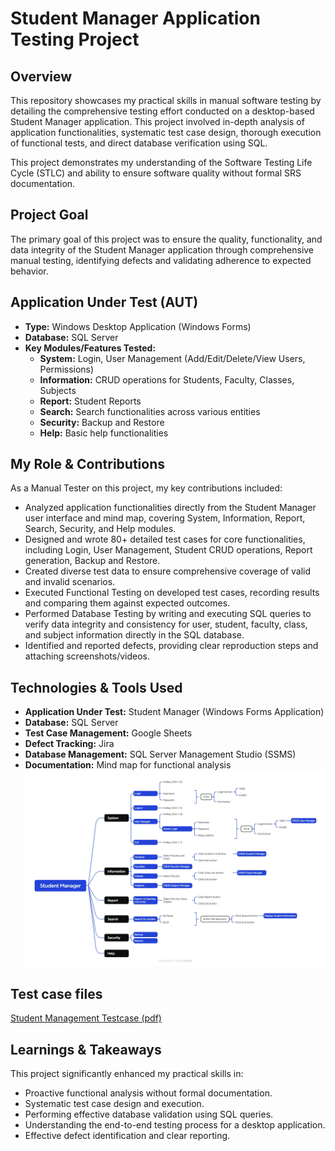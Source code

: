 # Student Manager Application Testing Project

## Overview

This repository showcases my practical skills in manual software testing by detailing the comprehensive testing effort conducted on a desktop-based Student Manager application. This project involved in-depth analysis of application functionalities, systematic test case design, thorough execution of functional tests, and direct database verification using SQL.

This project demonstrates my understanding of the Software Testing Life Cycle (STLC) and ability to ensure software quality without formal SRS documentation.

## Project Goal

The primary goal of this project was to ensure the quality, functionality, and data integrity of the Student Manager application through comprehensive manual testing, identifying defects and validating adherence to expected behavior.

## Application Under Test (AUT)

* **Type:** Windows Desktop Application (Windows Forms)
* **Database:** SQL Server
* **Key Modules/Features Tested:**
    * **System:** Login, User Management (Add/Edit/Delete/View Users, Permissions)
    * **Information:** CRUD operations for Students, Faculty, Classes, Subjects
    * **Report:** Student Reports
    * **Search:** Search functionalities across various entities
    * **Security:** Backup and Restore
    * **Help:** Basic help functionalities

## My Role & Contributions

As a Manual Tester on this project, my key contributions included:

* Analyzed application functionalities directly from the Student Manager user interface and mind map, covering System, Information, Report, Search, Security, and Help modules.
* Designed and wrote 80+ detailed test cases for core functionalities, including Login, User Management, Student CRUD operations, Report generation, Backup and Restore.
* Created diverse test data to ensure comprehensive coverage of valid and invalid scenarios.
* Executed Functional Testing on developed test cases, recording results and comparing them against expected outcomes.
* Performed Database Testing by writing and executing SQL queries to verify data integrity and consistency for user, student, faculty, class, and subject information directly in the SQL database.
* Identified and reported defects, providing clear reproduction steps and attaching screenshots/videos.


## Technologies & Tools Used

* **Application Under Test:** Student Manager (Windows Forms Application)
* **Database:** SQL Server
* **Test Case Management:** Google Sheets
* **Defect Tracking:** Jira
* **Database Management:** SQL Server Management Studio (SSMS)
* **Documentation:** Mind map for functional analysis
![StudentManagementMindmap](./StudentManager.png)

## Test case files
[Student Management Testcase (pdf)](./Testcase%20for%20Student%20Management.pdf)

## Learnings & Takeaways

This project significantly enhanced my practical skills in:

* Proactive functional analysis without formal documentation.
* Systematic test case design and execution.
* Performing effective database validation using SQL queries.
* Understanding the end-to-end testing process for a desktop application.
* Effective defect identification and clear reporting.
